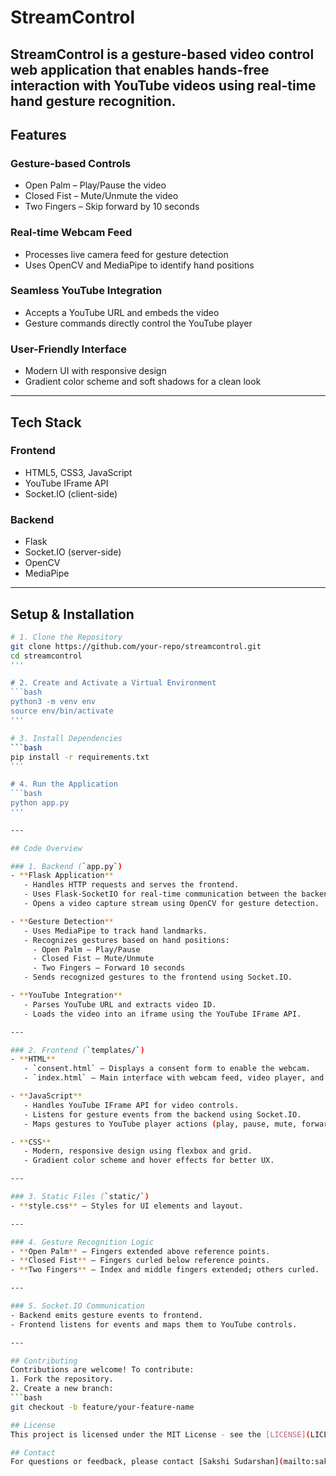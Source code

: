 # StreamControl

**StreamControl** is a gesture-based video control web application that enables hands-free interaction with YouTube videos using real-time hand gesture recognition.
---

## Features
### Gesture-based Controls
- Open Palm – Play/Pause the video  
- Closed Fist – Mute/Unmute the video  
- Two Fingers – Skip forward by 10 seconds  

### Real-time Webcam Feed
- Processes live camera feed for gesture detection  
- Uses OpenCV and MediaPipe to identify hand positions  

### Seamless YouTube Integration
- Accepts a YouTube URL and embeds the video  
- Gesture commands directly control the YouTube player  

### User-Friendly Interface
- Modern UI with responsive design  
- Gradient color scheme and soft shadows for a clean look  

---

## Tech Stack
### Frontend
- HTML5, CSS3, JavaScript  
- YouTube IFrame API  
- Socket.IO (client-side)  

### Backend
- Flask  
- Socket.IO (server-side)  
- OpenCV  
- MediaPipe  

---

## Setup & Installation  

```bash
# 1. Clone the Repository
git clone https://github.com/your-repo/streamcontrol.git  
cd streamcontrol
'''

# 2. Create and Activate a Virtual Environment
```bash
python3 -m venv env  
source env/bin/activate  
'''

# 3. Install Dependencies
```bash
pip install -r requirements.txt  
'''

# 4. Run the Application
```bash
python app.py  
'''

---

## Code Overview  

### 1. Backend (`app.py`)  
- **Flask Application**  
   - Handles HTTP requests and serves the frontend.  
   - Uses Flask-SocketIO for real-time communication between the backend and frontend.  
   - Opens a video capture stream using OpenCV for gesture detection.  

- **Gesture Detection**  
   - Uses MediaPipe to track hand landmarks.  
   - Recognizes gestures based on hand positions:  
     - Open Palm – Play/Pause  
     - Closed Fist – Mute/Unmute  
     - Two Fingers – Forward 10 seconds  
   - Sends recognized gestures to the frontend using Socket.IO.  

- **YouTube Integration**  
   - Parses YouTube URL and extracts video ID.  
   - Loads the video into an iframe using the YouTube IFrame API.  

---

### 2. Frontend (`templates/`)  
- **HTML**  
   - `consent.html` – Displays a consent form to enable the webcam.  
   - `index.html` – Main interface with webcam feed, video player, and gesture guide.  

- **JavaScript**  
   - Handles YouTube IFrame API for video controls.  
   - Listens for gesture events from the backend using Socket.IO.  
   - Maps gestures to YouTube player actions (play, pause, mute, forward).  

- **CSS**  
   - Modern, responsive design using flexbox and grid.  
   - Gradient color scheme and hover effects for better UX.  

---

### 3. Static Files (`static/`)  
- **style.css** – Styles for UI elements and layout.  

---

### 4. Gesture Recognition Logic  
- **Open Palm** – Fingers extended above reference points.  
- **Closed Fist** – Fingers curled below reference points.  
- **Two Fingers** – Index and middle fingers extended; others curled.  

---

### 5. Socket.IO Communication  
- Backend emits gesture events to frontend.  
- Frontend listens for events and maps them to YouTube controls.  

---

## Contributing  
Contributions are welcome! To contribute:  
1. Fork the repository.  
2. Create a new branch:  
```bash
git checkout -b feature/your-feature-name

## License
This project is licensed under the MIT License - see the [LICENSE](LICENSE) file for details.

## Contact
For questions or feedback, please contact [Sakshi Sudarshan](mailto:sakshisudarshan4@gmail.com).

